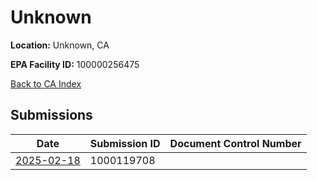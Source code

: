 # Unknown

**Location:** Unknown, CA

**EPA Facility ID:** 100000256475

[Back to CA Index](../../index.md)

## Submissions

| Date | Submission ID | Document Control Number |
|------|--------------|-------------------------|
| [2025-02-18](submissions/1000119708.md) | 1000119708 |  |
